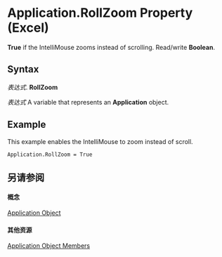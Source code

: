
# Application.RollZoom Property (Excel)

 **True** if the IntelliMouse zooms instead of scrolling. Read/write **Boolean**.


## Syntax

 _表达式_. **RollZoom**

 _表达式_ A variable that represents an **Application** object.


## Example

This example enables the IntelliMouse to zoom instead of scroll.


```
Application.RollZoom = True
```


## 另请参阅


#### 概念


[Application Object](19b73597-5cf9-4f56-8227-b5211f657f6f.md)
#### 其他资源


[Application Object Members](http://msdn.microsoft.com/library/4cb9ca42-8d07-cc9c-2d80-4eb9a5921e1e%28Office.15%29.aspx)